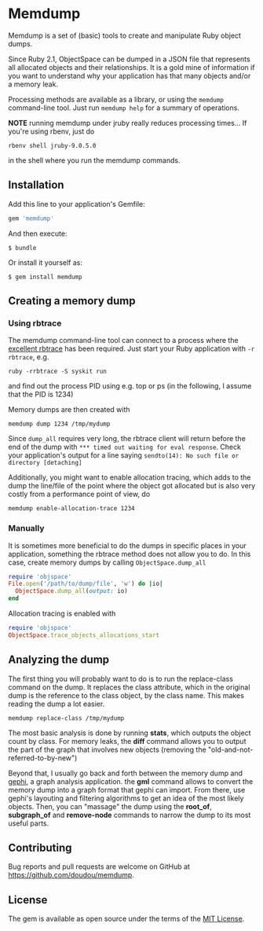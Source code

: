 # Memdump

Memdump is a set of (basic) tools to create and manipulate Ruby object dumps.

Since Ruby 2.1, ObjectSpace can be dumped in a JSON file that represents all
allocated objects and their relationships. It is a gold mine of information if
you want to understand why your application has that many objects and/or a
memory leak.

Processing methods are available as a library, or using the `memdump`
command-line tool. Just run `memdump help` for a summary of operations.

**NOTE** running memdump under jruby really reduces processing times... If you're using rbenv, just do

```
rbenv shell jruby-9.0.5.0
```

in the shell where you run the memdump commands.

## Installation

Add this line to your application's Gemfile:

```ruby
gem 'memdump'
```

And then execute:

    $ bundle

Or install it yourself as:

    $ gem install memdump


## Creating a memory dump

### Using rbtrace

The memdump command-line tool can connect to a process where
the [excellent rbtrace](https://github.com/tmm1/rbtrace) has been required. Just
start your Ruby application with `-r rbtrace`, e.g.

```
ruby -rrbtrace -S syskit run
```

and find out the process PID using e.g. top or ps (in the following, I assume
that the PID is 1234)

Memory dumps are then created with

```
memdump dump 1234 /tmp/mydump
```

Since `dump_all` requires very long, the rbtrace client will return before the
end of the dump with `*** timed out waiting for eval response`. Check your
application's output for a line saying `sendto(14): No such file or directory
[detaching]`

Additionally, you might want to enable allocation tracing, which adds to the
dump the line/file of the point where the object got allocated but is also very
costly from a performance point of view, do

```
memdump enable-allocation-trace 1234
```

### Manually

It is sometimes more beneficial to do the dumps in specific places
in your application, something the rbtrace method does not allow you to do. In
this case, create memory dumps by calling `ObjectSpace.dump_all`

~~~ ruby
require 'objspace'
File.open('/path/to/dump/file', 'w') do |io|
  ObjectSpace.dump_all(output: io)
end
~~~

Allocation tracing is enabled with

~~~ ruby
require 'objspace'
ObjectSpace.trace_objects_allocations_start
~~~

## Analyzing the dump

The first thing you will probably want to do is to run the replace-class command
on the dump. It replaces the class attribute, which in the original dump is the
reference to the class object, by the class name. This makes reading the dump a
lot easier.

```
memdump replace-class /tmp/mydump
```

The most basic analysis is done by running **stats**, which outputs the object
count by class. For memory leaks, the **diff** command allows you to output the
part of the graph that involves new objects (removing the
"old-and-not-referred-to-by-new")

Beyond that, I usually go back and forth between the memory dump and
[gephi](http://gephi.org), a graph analysis application. the **gml** command
allows to convert the memory dump into a graph format that gephi can import.
From there, use gephi's layouting and filtering algorithms to get an idea of the
most likely objects. Then, you can "massage" the dump using the **root_of**,
**subgraph_of** and **remove-node** commands to narrow the dump to its most useful
parts.

## Contributing

Bug reports and pull requests are welcome on GitHub at https://github.com/doudou/memdump.

## License

The gem is available as open source under the terms of the [MIT License](http://opensource.org/licenses/MIT).

